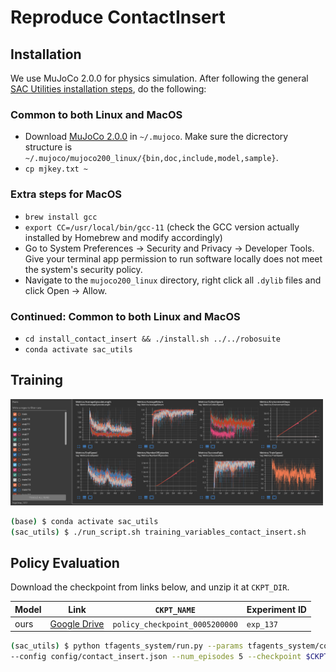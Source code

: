# Reproduce ContactInsert

## Installation
We use MuJoCo 2.0.0 for physics simulation. After following the general [SAC Utilities installation steps](documentation.md#installation), do the following:

### Common to both Linux and MacOS
- Download [MuJoCo 2.0.0](https://roboti.us/download.html) in `~/.mujoco`. Make sure the dicrectory structure is `~/.mujoco/mujoco200_linux/{bin,doc,include,model,sample}`.
- `cp mjkey.txt ~`

### Extra steps for MacOS
- `brew install gcc`
- `export CC=/usr/local/bin/gcc-11` (check the GCC version actually installed by Homebrew and modify accordingly)
- Go to System Preferences -> Security and Privacy -> Developer Tools. Give your terminal app permission to run
software locally does not meet the system's security policy.
- Navigate to the `mujoco200_linux` directory, right click all `.dylib` files and click Open -> Allow.

### Continued: Common to both Linux and MacOS
- `cd install_contact_insert && ./install.sh ../../robosuite`
- `conda activate sac_utils`

## Training
<img src="contact_insert_training_curve.png" alt="ContactInsert training curve" width="500"/>

```bash
(base) $ conda activate sac_utils
(sac_utils) $ ./run_script.sh training_variables_contact_insert.sh
```

## Policy Evaluation

Download the checkpoint from links below, and unzip it at `CKPT_DIR`.

| Model | Link | `CKPT_NAME` | Experiment ID |
|-------|------| ------| ------|
| ours  | [Google Drive](https://drive.google.com/file/d/1818m4RA8mB2mHl1L3bPkBLe2FpmXyTBd/view?usp=sharing) | `policy_checkpoint_0005200000` | `exp_137` |

```bash
(sac_utils) $ python tfagents_system/run.py --params tfagents_system/contact_insert_params.py --exp_dir $CKPT_DIR \
--config config/contact_insert.json --num_episodes 5 --checkpoint $CKPT_NAME
```
